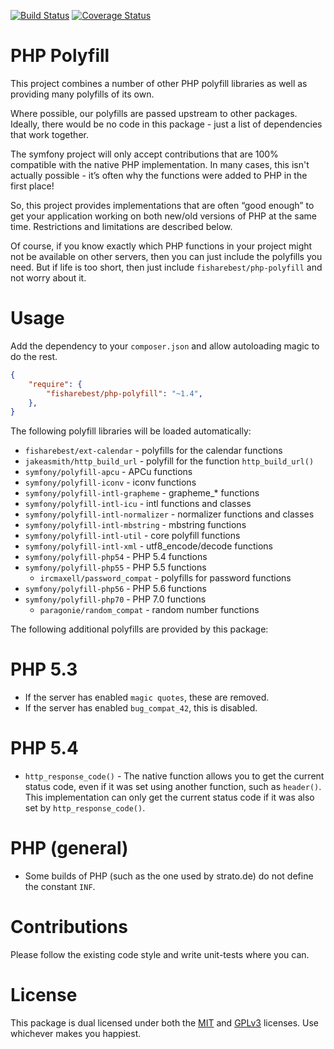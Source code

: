[![Build Status](https://travis-ci.org/fisharebest/php-polyfill.svg?branch=master)](https://travis-ci.org/fisharebest/php-polyfill)
[![Coverage Status](https://coveralls.io/repos/fisharebest/php-polyfill/badge.svg?branch=master&service=github)](https://coveralls.io/github/fisharebest/php-polyfill?branch=master)

PHP Polyfill
============

This project combines a number of other PHP polyfill libraries as well as
providing many polyfills of its own.

Where possible, our polyfills are passed upstream to other packages.
Ideally, there would be no code in this package - just a list of
dependencies that work together.

The symfony project will only accept contributions that are 100% compatible
with the native PHP implementation.  In many cases, this isn't actually
possible - it’s often why the functions were added to PHP in the first place!

So, this project provides implementations that are often “good enough” to get
your application working on both new/old versions of PHP at the same time.
Restrictions and limitations are described below.

Of course, if you know exactly which PHP functions in your project might not
be available on other servers, then you can just include the polyfills you need.
But if life is too short, then just include `fisharebest/php-polyfill` and not
worry about it.

Usage
=====

Add the dependency to your `composer.json` and allow autoloading magic to do the rest.

```json
{
    "require": {
        "fisharebest/php-polyfill": "~1.4",
    },
}
```

The following polyfill libraries will be loaded automatically:

 - `fisharebest/ext-calendar` - polyfills for the calendar functions
 - `jakeasmith/http_build_url` - polyfill for the function `http_build_url()`
 - `symfony/polyfill-apcu` - APCu functions
 - `symfony/polyfill-iconv` - iconv functions
 - `symfony/polyfill-intl-grapheme` - grapheme_* functions
 - `symfony/polyfill-intl-icu` - intl functions and classes
 - `symfony/polyfill-intl-normalizer` - normalizer functions and classes
 - `symfony/polyfill-intl-mbstring` - mbstring functions
 - `symfony/polyfill-intl-util` - core polyfill functions
 - `symfony/polyfill-intl-xml` - utf8_encode/decode functions
 - `symfony/polyfill-php54` - PHP 5.4 functions
 - `symfony/polyfill-php55` - PHP 5.5 functions
   - `ircmaxell/password_compat` - polyfills for password functions
 - `symfony/polyfill-php56` - PHP 5.6 functions
 - `symfony/polyfill-php70` - PHP 7.0 functions
    - `paragonie/random_compat` - random number functions
 
The following additional polyfills are provided by this package:

PHP 5.3
=======

 - If the server has enabled `magic quotes`, these are removed.
 - If the server has enabled `bug_compat_42`, this is disabled.


PHP 5.4
=======

 - `http_response_code()` - The native function allows you to get the current
status code, even if it was set using another function, such as `header()`.
This implementation can only get the current status code if it was also set by
`http_response_code()`.

PHP (general)
=============

 - Some builds of PHP (such as the one used by strato.de) do not define the constant `INF`.

Contributions
=============

Please follow the existing code style and write unit-tests where you can.

License
=======

This package is dual licensed under both the [MIT](LICENSE-MIT.md) and
[GPLv3](LICENSE-GPLv3.md) licenses.  Use whichever makes you happiest.
